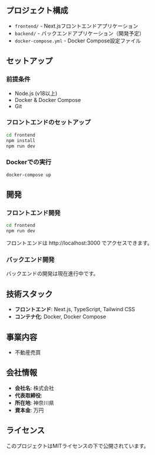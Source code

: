 ## プロジェクト構成

- `frontend/` - Next.jsフロントエンドアプリケーション
- `backend/` - バックエンドアプリケーション（開発予定）
- `docker-compose.yml` - Docker Compose設定ファイル

## セットアップ

### 前提条件

- Node.js (v18以上)
- Docker & Docker Compose
- Git

### フロントエンドのセットアップ

```bash
cd frontend
npm install
npm run dev
```

### Dockerでの実行

```bash
docker-compose up
```

## 開発

### フロントエンド開発

```bash
cd frontend
npm run dev
```

フロントエンドは http://localhost:3000 でアクセスできます。

### バックエンド開発

バックエンドの開発は現在進行中です。

## 技術スタック

- **フロントエンド**: Next.js, TypeScript, Tailwind CSS
- **コンテナ化**: Docker, Docker Compose

## 事業内容

- 不動産売買

## 会社情報

- **会社名**: 株式会社
- **代表取締役**: 
- **所在地**: 神奈川県
- **資本金**: 万円

## ライセンス

このプロジェクトはMITライセンスの下で公開されています。 